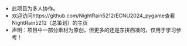 - 此项目为多人协作。
- 欢迎访问https://github.com/NightRain5212/ECNU2024_pygame查看NightRain5212（总策划）的主页
- 声明：项目中一部分素材为原创，但更多的还是东拼西凑的，仅用于学习参考！
